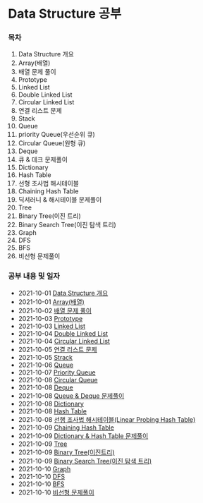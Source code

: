 # Data Structure 공부 

### 목차

1. Data Structure 개요 
2. Array(배열)
3. 배열 문제 풀이
4. Prototype
5. Linked List
6. Double Linked List
7. Circular Linked List
8. 연결 리스트 문제
9. Stack
10. Queue
11. priority Queue(우선순위 큐)
12. Circular Queue(원형 큐)
13. Deque
14. 큐 & 데크 문제풀이
15. Dictionary
16. Hash Table
17. 선형 조사법 해시테이블
18. Chaining Hash Table
19. 딕셔러니 & 해시테이블 문제풀이
20. Tree
21. Binary Tree(이진 트리)
22. Binary Search Tree(이진 탐색 트리)
23. Graph
24. DFS
25. BFS
26. 비선형 문제풀이

### 공부 내용 및 일자 

- 2021-10-01 [Data Structure 개요](./overview/README.md)
- 2021-10-01 [Array(배열)](./array/README.md)
- 2021-10-02 [배열 문제 풀이](./arrayQuestion/README.md)
- 2021-10-03 [Prototype](./prototype/README.md)
- 2021-10-03 [Linked List](./linkedlist/README.md)
- 2021-10-04 [Double Linked List](./doubleLinkedList/README.md)
- 2021-10-04 [Circular Linked List](./circularLinkedList/README.md)
- 2021-10-05 [연결 리스트 문제](./linkedListQuestion/README.md)
- 2021-10-05 [Strack](./stack/README.md)
- 2021-10-06 [Queue](./queue/README.md)
- 2021-10-07 [Priority Queue](./priorityQueue/README.md)
- 2021-10-08 [Circular Queue](./circularQueue/README.md)
- 2021-10-08 [Deque](./deque/README.md)
- 2021-10-08 [Queue & Deque 문제풀이](./queueDequeQuestion/README.md)
- 2021-10-08 [Dictionary](./dictionary/README.md)
- 2021-10-08 [Hash Table](./hashTable/README.md)
- 2021-10-08 [선행 조사법 해시테이블(Linear Probing Hash Table)](./linearprobingHashTable/README.md)
- 2021-10-09 [Chaining Hash Table](./chainingHashTable/README.md)
- 2021-10-09 [Dictionary & Hash Table 문제풀이](./dictionaryHashTableQueue/README.md)
- 2021-10-09 [Tree](./tree/README.md)
- 2021-10-09 [Binary Tree(이진트리)](./binaryTree/README.md)
- 2021-10-09 [Binary Search Tree(이진 탐색 트리)](./binarySearchTree/README.md)
- 2021-10-10 [Graph](./graph/README.md)
- 2021-10-10 [DFS](./dfs/README.md)
- 2021-10-10 [BFS](./bfs/README.md)
- 2021-10-10 [비선형 문제풀이](./nonLinear/README.md)
